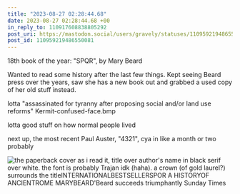 ```yaml
---
title: "2023-08-27 02:28:44.68"
date: 2023-08-27 02:28:44.68 +00
in_reply_to: 110917608838805292
post_uri: https://mastodon.social/users/gravely/statuses/110959219486550081
post_id: 110959219486550081
---
```

18th book of the year: "SPQR", by Mary Beard

Wanted to read some history after the last few things. Kept seeing Beard press over the years, saw she has a new book out and grabbed a used copy of her old stuff instead.

lotta "assassinated for tyranny after proposing social and/or land use reforms" Kermit-confused-face.bmp

lotta good stuff on how normal people lived

next up, the most recent Paul Auster, "4321", cya in like a month or two probably


![the paperback cover as i read it, title over author's name in black serif over white. the font is probably Trajan idk (haha). a crown (of gold laurel?) surrounds the titleINTERNATIONALBESTSELLERSPOR A HISTORYOF ANCIENTROME MARYBEARD'Beard succeeds triumphantly Sunday Times](/images/110959219224353615.jpeg)

